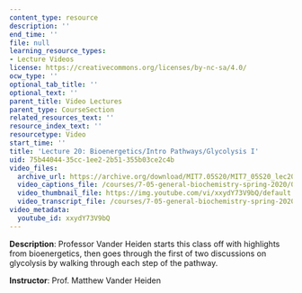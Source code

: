```yaml
---
content_type: resource
description: ''
end_time: ''
file: null
learning_resource_types:
- Lecture Videos
license: https://creativecommons.org/licenses/by-nc-sa/4.0/
ocw_type: ''
optional_tab_title: ''
optional_text: ''
parent_title: Video Lectures
parent_type: CourseSection
related_resources_text: ''
resource_index_text: ''
resourcetype: Video
start_time: ''
title: 'Lecture 20: Bioenergetics/Intro Pathways/Glycolysis I'
uid: 75b44044-35cc-1ee2-2b51-355b03ce2c4b
video_files:
  archive_url: https://archive.org/download/MIT7.05S20/MIT7_05S20_lec20_300k.mp4
  video_captions_file: /courses/7-05-general-biochemistry-spring-2020/0a6e1af21c6654caac02ec9d98edc667_xxydY73V9bQ.vtt
  video_thumbnail_file: https://img.youtube.com/vi/xxydY73V9bQ/default.jpg
  video_transcript_file: /courses/7-05-general-biochemistry-spring-2020/81639cc0250aea63a83b63bb0f7b9d8e_xxydY73V9bQ.pdf
video_metadata:
  youtube_id: xxydY73V9bQ
---
```


**Description**: Professor Vander Heiden starts this class off with highlights from bioenergetics, then goes through the first of two discussions on glycolysis by walking through each step of the pathway. 

**Instructor**: Prof. Matthew Vander Heiden

